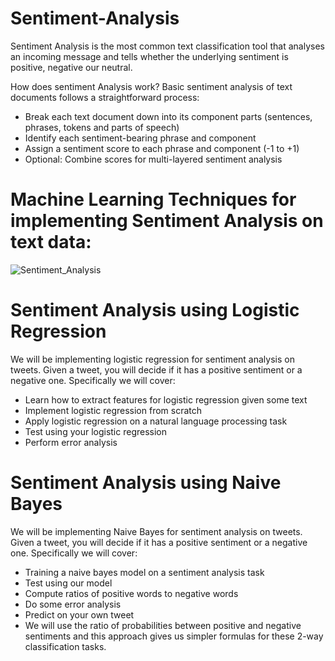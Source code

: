 # Sentiment-Analysis

Sentiment Analysis is the most common text classification tool that analyses an incoming message and tells whether the underlying sentiment is positive, negative our neutral. 

How does sentiment Analysis work?
Basic sentiment analysis of text documents follows a straightforward process:

* Break each text document down into its component parts (sentences, phrases, tokens and parts of speech)
* Identify each sentiment-bearing phrase and component
* Assign a sentiment score to each phrase and component (-1 to +1)
* Optional: Combine scores for multi-layered sentiment analysis

# Machine Learning Techniques for implementing Sentiment Analysis on text data:
![Sentiment_Analysis](https://user-images.githubusercontent.com/57702598/90991088-264c8880-e56c-11ea-9895-90029d3c2139.gif)

#  Sentiment Analysis using Logistic Regression
We will be implementing logistic regression for sentiment analysis on tweets. Given a tweet, you will decide if it has a positive sentiment or a negative one. Specifically we will cover: 

* Learn how to extract features for logistic regression given some text
* Implement logistic regression from scratch
* Apply logistic regression on a natural language processing task
* Test using your logistic regression
* Perform error analysis


# Sentiment Analysis using Naive Bayes
We will be implementing Naive Bayes for sentiment analysis on tweets. Given a tweet, you will decide if it has a positive sentiment or a negative one. 
Specifically we will cover: 

* Training a naive bayes model on a sentiment analysis task
* Test using our model
* Compute ratios of positive words to negative words
* Do some error analysis
* Predict on your own tweet
* We will use the ratio of probabilities between positive and negative sentiments and this approach gives us simpler formulas for these 2-way classification tasks.
